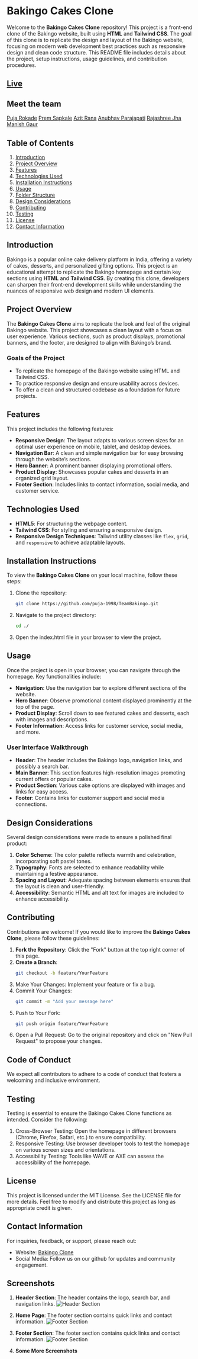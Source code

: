 # Bakingo Cakes Clone

Welcome to the **Bakingo Cakes Clone** repository! This project is a front-end clone of the Bakingo website, built using **HTML** and **Tailwind CSS**. The goal of this clone is to replicate the design and layout of the Bakingo website, focusing on modern web development best practices such as responsive design and clean code structure. This README file includes details about the project, setup instructions, usage guidelines, and contribution procedures.

## [Live](https://puja-1998.github.io/TeamBakingo/)

## Meet the team

[Puja Rokade](https://github.com/puja-1998)
[Prem Sapkale](https://github.com/psapkale)
[Azit Rana](https://github.com/azit-rana0)
[Anubhav Parajapati](https://github.com/anubhavv0604)
[Rajashree Jha](https://github.com/Rajshree-jha)
[Manish Gaur](https://github.com/Manish5523)

## Table of Contents

1. [Introduction](#introduction)
2. [Project Overview](#project-overview)
3. [Features](#features)
4. [Technologies Used](#technologies-used)
5. [Installation Instructions](#installation-instructions)
6. [Usage](#usage)
7. [Folder Structure](#folder-structure)
8. [Design Considerations](#design-considerations)
9. [Contributing](#contributing)
10.   [Testing](#testing)
11.   [License](#license)
12.   [Contact Information](#contact-information)

## Introduction

Bakingo is a popular online cake delivery platform in India, offering a variety of cakes, desserts, and personalized gifting options. This project is an educational attempt to replicate the Bakingo homepage and certain key sections using **HTML** and **Tailwind CSS**. By creating this clone, developers can sharpen their front-end development skills while understanding the nuances of responsive web design and modern UI elements.

## Project Overview

The **Bakingo Cakes Clone** aims to replicate the look and feel of the original Bakingo website. This project showcases a clean layout with a focus on user experience. Various sections, such as product displays, promotional banners, and the footer, are designed to align with Bakingo’s brand.

### Goals of the Project

-  To replicate the homepage of the Bakingo website using HTML and Tailwind CSS.
-  To practice responsive design and ensure usability across devices.
-  To offer a clean and structured codebase as a foundation for future projects.

## Features

This project includes the following features:

-  **Responsive Design**: The layout adapts to various screen sizes for an optimal user experience on mobile, tablet, and desktop devices.
-  **Navigation Bar**: A clean and simple navigation bar for easy browsing through the website’s sections.
-  **Hero Banner**: A prominent banner displaying promotional offers.
-  **Product Display**: Showcases popular cakes and desserts in an organized grid layout.
-  **Footer Section**: Includes links to contact information, social media, and customer service.

## Technologies Used

-  **HTML5**: For structuring the webpage content.
-  **Tailwind CSS**: For styling and ensuring a responsive design.
-  **Responsive Design Techniques**: Tailwind utility classes like `flex`, `grid`, and `responsive` to achieve adaptable layouts.

## Installation Instructions

To view the **Bakingo Cakes Clone** on your local machine, follow these steps:

1. Clone the repository:

   ```bash
   git clone https://github.com/puja-1998/TeamBakingo.git

   ```

2. Navigate to the project directory:

   ```bash
   cd ./

   ```

3. Open the index.html file in your browser to view the project.

## Usage

Once the project is open in your browser, you can navigate through the homepage. Key functionalities include:

-  **Navigation**: Use the navigation bar to explore different sections of the website.
-  **Hero Banner**: Observe promotional content displayed prominently at the top of the page.
-  **Product Display**: Scroll down to see featured cakes and desserts, each with images and descriptions.
-  **Footer Information**: Access links for customer service, social media, and more.

### User Interface Walkthrough

-  **Header**: The header includes the Bakingo logo, navigation links, and possibly a search bar.
-  **Main Banner**: This section features high-resolution images promoting current offers or popular cakes.
-  **Product Section**: Various cake options are displayed with images and links for easy access.
-  **Footer**: Contains links for customer support and social media connections.

## Design Considerations

Several design considerations were made to ensure a polished final product:

1. **Color Scheme**: The color palette reflects warmth and celebration, incorporating soft pastel tones.
2. **Typography**: Fonts are selected to enhance readability while maintaining a festive appearance.
3. **Spacing and Layout**: Adequate spacing between elements ensures that the layout is clean and user-friendly.
4. **Accessibility**: Semantic HTML and alt text for images are included to enhance accessibility.

## Contributing

Contributions are welcome! If you would like to improve the **Bakingo Cakes Clone**, please follow these guidelines:

1. **Fork the Repository**: Click the "Fork" button at the top right corner of this page.
2. **Create a Branch**:
   ```bash
   git checkout -b feature/YourFeature
   ```
3. Make Your Changes: Implement your feature or fix a bug.
4. Commit Your Changes:
   ```bash
   git commit -m "Add your message here"
   ```
5. Push to Your Fork:
   ```bash
   git push origin feature/YourFeature
   ```
6. Open a Pull Request: Go to the original repository and click on "New Pull Request" to propose your changes.

## Code of Conduct

We expect all contributors to adhere to a code of conduct that fosters a welcoming and inclusive environment.

## Testing

Testing is essential to ensure the Bakingo Cakes Clone functions as intended. Consider the following:

1. Cross-Browser Testing: Open the homepage in different browsers (Chrome, Firefox, Safari, etc.) to ensure compatibility.
2. Responsive Testing: Use browser developer tools to test the homepage on various screen sizes and orientations.
3. Accessibility Testing: Tools like WAVE or AXE can assess the accessibility of the homepage.

## License

This project is licensed under the MIT License. See the LICENSE file for more details. Feel free to modify and distribute this project as long as appropriate credit is given.

## Contact Information

For inquiries, feedback, or support, please reach out:

-  Website: [Bakingo Clone](https://puja-1998.github.io/TeamBakingo/)
-  Social Media: Follow us on our github for updates and community engagement.

## Screenshots

1. **Header Section**: The header contains the logo, search bar, and navigation links.
   ![Header Section](/src/images/header.jpeg)

2. **Home Page**: The footer section contains quick links and contact information.
   ![Footer Section](/src/images/homepage.png)

3. **Footer Section**: The footer section contains quick links and contact information.
   ![Footer Section](/src/images/footer.jpeg)

4. **Some More Screenshots**
